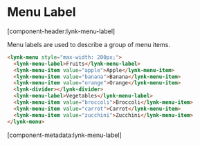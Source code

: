 # Menu Label

[component-header:lynk-menu-label]

Menu labels are used to describe a group of menu items.

```html preview
<lynk-menu style="max-width: 200px;">
  <lynk-menu-label>Fruits</lynk-menu-label>
  <lynk-menu-item value="apple">Apple</lynk-menu-item>
  <lynk-menu-item value="banana">Banana</lynk-menu-item>
  <lynk-menu-item value="orange">Orange</lynk-menu-item>
  <lynk-divider></lynk-divider>
  <lynk-menu-label>Vegetables</lynk-menu-label>
  <lynk-menu-item value="broccoli">Broccoli</lynk-menu-item>
  <lynk-menu-item value="carrot">Carrot</lynk-menu-item>
  <lynk-menu-item value="zucchini">Zucchini</lynk-menu-item>
</lynk-menu>
```
[component-metadata:lynk-menu-label]
